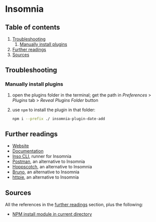 # Insomnia

## Table of contents <!-- omit in toc -->

1. [Troubleshooting](#troubleshooting)
   1. [Manually install plugins](#manually-install-plugins)
1. [Further readings](#further-readings)
1. [Sources](#sources)

## Troubleshooting

### Manually install plugins

1. open the plugins folder in the terminal; get the path in _Preferences_ > _Plugins_ tab > _Reveal Plugins Folder_ button
1. use `npm` to install the plugin in that folder:

   ```sh
   npm i --prefix ./ insomnia-plugin-date-add
   ```

## Further readings

- [Website]
- [Documentation]
- [Inso CLI], runner for Insomnia
- [Postman], an alternative to Insomnia
- [Hoppscotch], an alternative to Insomnia
- [Bruno], an alternative to Insomnia
- [httpie], an alternative to Insomnia

## Sources

All the references in the [further readings] section, plus the following:

- [NPM install module in current directory]

<!--
  Reference
  ═╬═Time══
  -->

<!-- In-article sections -->
[further readings]: #further-readings

<!-- Knowledge base -->
[bruno]: bruno.md
[hoppscotch]: hoppscotch.md
[httpie]: httpie.md
[postman]: postman.md

<!-- Upstream -->
[documentation]: https://docs.insomnia.rest/
[inso cli]: https://docs.insomnia.rest/inso-cli
[website]: https://insomnia.rest/

<!-- Others -->
[npm install module in current directory]: https://stackoverflow.com/questions/14032160/npm-install-module-in-current-directory#45660836
